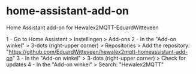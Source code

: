 # home-assistant-add-on
Home Assistant add-on for Hewalex2MQTT-EduardWitteveen

1 - Go to Home Assistant > Instellingen > Add-ons
2 - In the "Add-on winkel" > 3-dots (right-upper corner) > Repositories > Add the repository: "https://github.com/EduardWitteveen/hewalex2mqtt-homeassistant-add-on"
3 - In the "Add-on winkel" > 3-dots (right-upper corner) > Check for updates
4 - In the "Add-on winkel" > Search: "Hewalex2MQTT"
